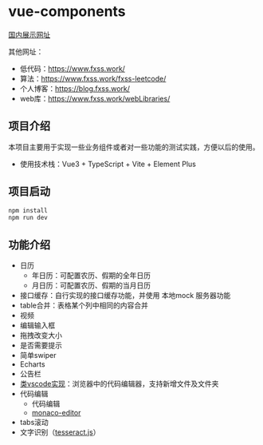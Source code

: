 # vue-components

[国内展示网址](https://www.fxss.work/vue-components/)

其他网址：

- 低代码：<https://www.fxss.work/>
- 算法：<https://www.fxss.work/fxss-leetcode/>
- 个人博客：<https://blog.fxss.work/>
- web库：<https://www.fxss.work/webLibraries/>

## 项目介绍

本项目主要用于实现一些业务组件或者对一些功能的测试实践，方便以后的使用。

- 使用技术栈：Vue3 + TypeScript + Vite + Element Plus

## 项目启动

```bash
npm install
npm run dev
```

## 功能介绍

- 日历
  - 年日历：可配置农历、假期的全年日历
  - 月日历：可配置农历、假期的当月日历
- 接口缓存：自行实现的接口缓存功能，并使用 本地mock 服务器功能
- table合并：表格某个列中相同的内容合并
- 视频
- 编辑输入框
- 拖拽改变大小
- 是否需要提示
- 简单swiper
- Echarts
- 公告栏
- [类vscode实现](https://fxss5201.github.io/vue-components/#/fileView)：浏览器中的代码编辑器，支持新增文件及文件夹
- 代码编辑
  - 代码编辑
  - [monaco-editor](https://fxss5201.github.io/vue-components/#/codeEditor/monaco-editor-page)
- tabs滚动
- 文字识别（[tesseract.js](https://github.com/naptha/tesseract.js)）
